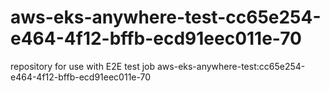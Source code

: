 # aws-eks-anywhere-test-cc65e254-e464-4f12-bffb-ecd91eec011e-70
repository for use with E2E test job aws-eks-anywhere-test:cc65e254-e464-4f12-bffb-ecd91eec011e-70
